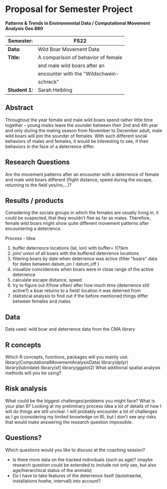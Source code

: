 # Proposal for Semester Project

**Patterns & Trends in Environmental Data / Computational Movement
Analysis Geo 880**

| Semester:      | FS22                              |
|----------------|---------------------------------- |
| **Data:**      | Wild Boar Movement Data           |
| **Title:**     | A comparison of behavior of female|
|                |  and male wild boars after an     |
|                |  encounter with the "Wildschwein- |
|                |  schreck"                         |
| **Student 1:** | Sarah Helbling                    |


## Abstract 
Throughout the year female and male wild boars spend rather little time together – young males leave the sounder between their 2nd and 4th year and only during the mating season from November to December adult, male wild boars will join the sounder of females. With such different social behaviors of males and females, it would be interesting to see, if their behaviors in the face of a deterrence differ.

## Research Questions
Are the movement patterns after an encounter with a deterrence of female and male wild boars different (flight distance, speed during the escape, returning to the field yes/no,...)?


## Results / products
Considering the socials groups in which the females are usually living in, it could be suspected, that they wouldn’t flee as far as males. Therefore, female wild boars might show quite different movement patterns after encountering a deterrence. 

 Process - Idea
1. buffer deterrence locations (lat, lon) with buffer= 1(?)km 
2. join/ union of all boars with the buffered deterrence locations
3. filtering boars by date when deterrence was active (filter "boars" data for dates between datum_on / datum_off )
4. visualize coincidences when boars were in close range of the active deterrence  
5. calculate escape distance, speed 
6. try to figure out if/how often/ after how much time (deterrence still active?) a boar returns to a field/ location it was deterred from
7. statistical analysis to find out if the before mentioned things differ between females and males


## Data
Data used: wild boar and deterrence data from the CMA library 


## R concepts
Which R concepts, functions, packages will you mainly use. 
library(ComputationalMovementAnalysisData)
library(dplyr)
library(lubridate)
library(sf)
library(ggplot2)
What additional spatial analysis methods will you be using? 


## Risk analysis
What could be the biggest challenges/problems you might face? What is your plan B? 
Looking at my preliminary process idea a lot of details of how I will do things are still unclear.
I will probably encounter a lot of challenges as I go (considering my limited knowledge on R), but I don't see any risks that would make answering the research question impossible.


## Questions? 
Which questions would you like to discuss at the coaching session? 
- Is there more data on the tracked individuals (such as age)? (maybe research question could be extended to include not only sex, but also age/hierarchical status of the animals)
- Do I have to take features of the deterrence itself (lautstraerke, installations hoehe, intervall) into account? 


